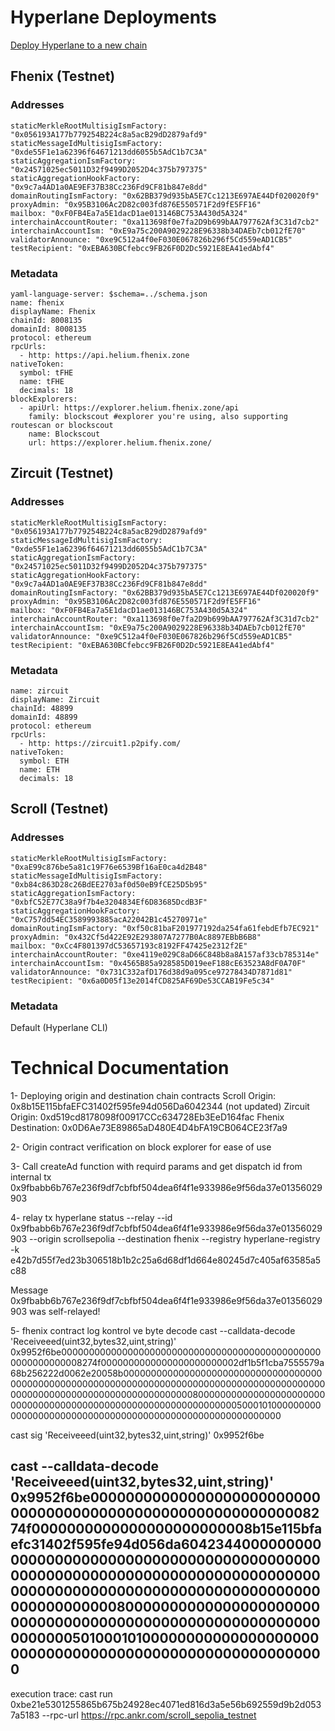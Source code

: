 # Hyperlane Deployments

[Deploy Hyperlane to a new chain](https://docs.hyperlane.xyz/docs/deploy-hyperlane)

## Fhenix (Testnet)
### Addresses
```
staticMerkleRootMultisigIsmFactory: "0x056193A177b779254B224c8a5acB29dD2879afd9"
staticMessageIdMultisigIsmFactory: "0xde55F1e1a62396f64671213dd6055b5AdC1b7C3A"
staticAggregationIsmFactory: "0x24571025ec5011D32f9499D2052D4c375b797375"
staticAggregationHookFactory: "0x9c7a4AD1a0AE9EF37B38Cc236Fd9CF81b847e8dd"
domainRoutingIsmFactory: "0x62BB379d935bA5E7Cc1213E697AE44Df020020f9"
proxyAdmin: "0x95B3106Ac2D82c003fd876E550571F2d9fE5FF16"
mailbox: "0xF0FB4Ea7a5E1dacD1ae013146BC753A430d5A324"
interchainAccountRouter: "0xa113698f0e7fa2D9b699bAA797762Af3C31d7cb2"
interchainAccountIsm: "0xE9a75c200A9029228E96338b34DAEb7cb012fE70"
validatorAnnounce: "0xe9C512a4f0eF030E067826b296f5Cd559eAD1CB5"
testRecipient: "0xEBA630BCfebcc9FB26F0D2Dc5921E8EA41edAbf4"
```

### Metadata
```
yaml-language-server: $schema=../schema.json
name: fhenix
displayName: Fhenix
chainId: 8008135
domainId: 8008135
protocol: ethereum
rpcUrls:
  - http: https://api.helium.fhenix.zone
nativeToken:
  symbol: tFHE
  name: tFHE
  decimals: 18
blockExplorers:
  - apiUrl: https://explorer.helium.fhenix.zone/api
    family: blockscout #explorer you're using, also supporting routescan or blockscout
    name: Blockscout
    url: https://explorer.helium.fhenix.zone/
 ```
## Zircuit (Testnet)
### Addresses
```
staticMerkleRootMultisigIsmFactory: "0x056193A177b779254B224c8a5acB29dD2879afd9"
staticMessageIdMultisigIsmFactory: "0xde55F1e1a62396f64671213dd6055b5AdC1b7C3A"
staticAggregationIsmFactory: "0x24571025ec5011D32f9499D2052D4c375b797375"
staticAggregationHookFactory: "0x9c7a4AD1a0AE9EF37B38Cc236Fd9CF81b847e8dd"
domainRoutingIsmFactory: "0x62BB379d935bA5E7Cc1213E697AE44Df020020f9"
proxyAdmin: "0x95B3106Ac2D82c003fd876E550571F2d9fE5FF16"
mailbox: "0xF0FB4Ea7a5E1dacD1ae013146BC753A430d5A324"
interchainAccountRouter: "0xa113698f0e7fa2D9b699bAA797762Af3C31d7cb2"
interchainAccountIsm: "0xE9a75c200A9029228E96338b34DAEb7cb012fE70"
validatorAnnounce: "0xe9C512a4f0eF030E067826b296f5Cd559eAD1CB5"
testRecipient: "0xEBA630BCfebcc9FB26F0D2Dc5921E8EA41edAbf4"
```
### Metadata
```
name: zircuit
displayName: Zircuit
chainId: 48899
domainId: 48899
protocol: ethereum
rpcUrls:
  - http: https://zircuit1.p2pify.com/
nativeToken:
  symbol: ETH
  name: ETH
  decimals: 18
```

## Scroll (Testnet)
### Addresses
```
staticMerkleRootMultisigIsmFactory: "0xaE99c876be5a81c19F76e6539Bf16aE0ca4d2B48"
staticMessageIdMultisigIsmFactory: "0xb84c863D28c26BdEE2703af0d50eB9fCE25D5b95"
staticAggregationIsmFactory: "0xbfC52E77C38a9f7b4e3204834Ef6D83685DcdB3F"
staticAggregationHookFactory: "0xC757dd54EC3589993885acA22042B1c45270971e"
domainRoutingIsmFactory: "0xf50c81baF201977192da254fa61febdEfb7EC921"
proxyAdmin: "0x432Cf5d422E92E293807A7277B0Ac8897EBbB6B8"
mailbox: "0xCc4F801397dC53657193c8192FF47425e2312f2E"
interchainAccountRouter: "0xe4119e029C8aD66C848b8a8A157af33cb785314e"
interchainAccountIsm: "0x4565B85a928585D019eeF188cE63523A8dF0A70F"
validatorAnnounce: "0x731C332afD176d38d9a095ce97278434D7871d81"
testRecipient: "0x6a0D05f13e2014fCD825AF69De53CCAB19Fe5c34"
```
### Metadata
Default (Hyperlane CLI)

# Technical Documentation

1- Deploying origin and destination chain contracts
Scroll Origin: 0x8b15E115bfaEFC31402f595fe94d056Da6042344 (not updated)
Zircuit Origin: 0xd519cd8178098f00917CCc634728Eb3EeD164fac
Fhenix Destination: 0x0D6Ae73E89865aD480E4D4bFA19CB064CE23f7a9


2- Origin contract verification on block explorer for ease of use

3- Call createAd function with requird params and get dispatch id from internal tx
0x9fbabb6b767e236f9df7cbfbf504dea6f4f1e933986e9f56da37e01356029903


4- relay tx
hyperlane status --relay --id 0x9fbabb6b767e236f9df7cbfbf504dea6f4f1e933986e9f56da37e01356029903 --origin scrollsepolia --destination fhenix --registry hyperlane-registry -k e42b7d55f7ed23b306518b1b2c25a6d68df1d664e80245d7c405af63585a5c88


Message 0x9fbabb6b767e236f9df7cbfbf504dea6f4f1e933986e9f56da37e01356029903 was self-relayed!

5- fhenix contract log kontrol ve byte decode
cast --calldata-decode 'Receiveeed(uint32,bytes32,uint,string)' 0x9952f6be000000000000000000000000000000000000000000000000000000000008274f0000000000000000000000002df1b5f1cba7555579a68b256222d0062e20058b0000000000000000000000000000000000000000000000000000000000000000000000000000000000000000000000000000000000000000000000000000008000000000000000000000000000000000000000000000000000000000000000050001010000000000000000000000000000000000000000000000000000000000

 cast sig 'Receiveeed(uint32,bytes32,uint,string)'
0x9952f6be

 cast --calldata-decode 'Receiveeed(uint32,bytes32,uint,string)' 0x9952f6be000000000000000000000000000000000000000000000000000000000008274f0000000000000000000000008b15e115bfaefc31402f595fe94d056da60423440000000000000000000000000000000000000000000000000000000000000000000000000000000000000000000000000000000000000000000000000000008000000000000000000000000000000000000000000000000000000000000000050100010100000000000000000000000000000000000000000000000000000000
----

execution trace: cast run 0xbe21e5301255865b675b24928ec4071ed816d3a5e56b692559d9b2d0537a5183 --rpc-url https://rpc.ankr.com/scroll_sepolia_testnet



